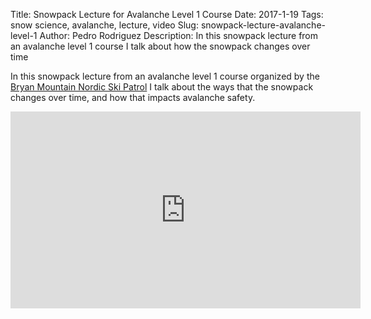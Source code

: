 Title: Snowpack Lecture for Avalanche Level 1 Course
Date: 2017-1-19
Tags: snow science, avalanche, lecture, video
Slug: snowpack-lecture-avalanche-level-1
Author: Pedro Rodriguez
Description: In this snowpack lecture from an avalanche level 1 course I talk about how the snowpack changes over time

In this snowpack lecture from an avalanche level 1 course organized by the <a href="http://bmnsp.org">Bryan Mountain Nordic Ski Patrol</a> I talk about the ways that the snowpack changes over time, and how that impacts avalanche safety.

<iframe width="560" height="315" src="https://www.youtube.com/embed/3fYxUW3T6YE" frameborder="0" allowfullscreen></iframe>

